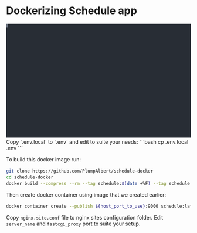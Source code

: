 # Dockerizing Schedule app
<img src="./onefetch.svg" />
Copy `.env.local` to `.env` and edit to suite your needs:
```bash
cp .env.local .env
```

To build this docker image run:
```bash
git clone https://github.com/PlumpAlbert/schedule-docker
cd schedule-docker
docker build --compress --rm --tag schedule:$(date +%F) --tag schedule:latest .
```

Then create docker container using image that we created earlier:
```bash
docker container create --publish ${host_port_to_use}:9000 schedule:latest
```

Copy `nginx.site.conf` file to nginx sites configuration folder. Edit
`server_name` and `fastcgi_proxy` port to suite your setup.
